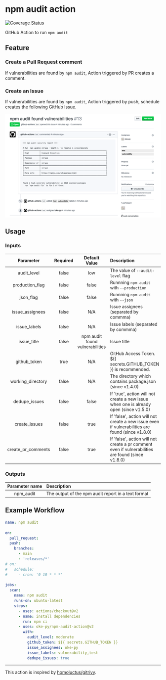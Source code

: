 # npm audit action

[![Coverage Status](https://coveralls.io/repos/github/oke-py/npm-audit-action/badge.svg?branch=main)](https://coveralls.io/github/oke-py/npm-audit-action?branch=main)

GitHub Action to run `npm audit`

## Feature

### Create a Pull Request comment

If vulnerabilities are found by `npm audit`, Action triggered by PR creates a comment.

### Create an Issue

If vulnerabilities are found by `npm audit`, Action triggered by push, schedule creates the following GitHub Issue.

![image](https://github.com/oke-py/npm-audit-action/blob/main/issue.png)

## Usage

### Inputs

|Parameter|Required|Default Value|Description|
|:--:|:--:|:--:|:--|
|audit_level|false|low|The value of `--audit-level` flag|
|production_flag|false|false|Runnning `npm audit` with `--production`|
|json_flag|false|false|Runnning `npm audit` with `--json`|
|issue_assignees|false|N/A|Issue assignees (separated by commma)|
|issue_labels|false|N/A|Issue labels (separated by commma)|
|issue_title|false|npm audit found vulnerabilities|Issue title|
|github_token|true|N/A|GitHub Access Token.<br>${{ secrets.GITHUB_TOKEN }} is recommended.|
|working_directory|false|N/A|The directory which contains package.json (since v1.4.0)|
|dedupe_issues|false|false|If 'true', action will not create a new issue when one is already open (since v1.5.0)|
|create_issues|false|true|If 'false', action will not create a new issue even if vulnerabilities are found (since v1.8.0)|
|create_pr_comments|false|true|If 'false', action will not create a pr comment even if vulnerabilities are found (since v1.8.0)|

### Outputs

|Parameter name|Description|
|:--:|:--|
|npm_audit|The output of the npm audit report in a text format|

## Example Workflow

```yaml
name: npm audit

on:
  pull_request:
  push:
    branches:
      - main
      - 'releases/*'
# on:
#   schedule:
#     - cron: '0 10 * * *'

jobs:
  scan:
    name: npm audit
    runs-on: ubuntu-latest
    steps:
      - uses: actions/checkout@v2
      - name: install dependencies
        run: npm ci
      - uses: oke-py/npm-audit-action@v2
        with:
          audit_level: moderate
          github_token: ${{ secrets.GITHUB_TOKEN }}
          issue_assignees: oke-py
          issue_labels: vulnerability,test
          dedupe_issues: true
```

- - -

This action is inspired by [homoluctus/gitrivy](https://github.com/homoluctus/gitrivy).
